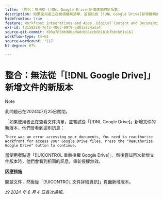 ```yaml
---
title: 「整合：無法從 [!DNL Google Drive]新增檔案的新版本」
description: 如果使用者正在檢視檔案清單，並嘗試從 [!DNL Google Drive]新增檔案的新版本，他們會看到一則訊息。 此問題有解決方法。
hidefromtoc: true
feature: Workfront Integrations and Apps, Digital Content and Documents
exl-id: f3158228-7df2-4063-99f9-5d01a224ada4
source-git-commit: d88a785bb980ad4dcbb5ccb6b1b1bfb0cb61a161
workflow-type: tm+mt
source-wordcount: '117'
ht-degree: 67%

---
```


# 整合：無法從「[!DNL Google Drive]」新增文件的新版本

>[!NOTE]
>
>此問題已在2024年7月25日關閉。

「如果使用者正在查看文件清單，並嘗試從「[!DNL Google Drive]」新增文件的新版本，他們會看到這則訊息：

`There was an error accessing your documents, You need to reauthorize Workfront for access your Google Drive files. Press the "Reauthorize Google Drive" button to continue.`

當使用者點選「[!UICONTROL 重新授權 Google Drive]」，然後嘗試再次新增文件版本時，他們會看到相同的訊息。重新授權無效。

**因應措施**

開啟文件，然後從「[!UICONTROL 文件詳細資訊]」頁面新增版本。

_於 2024 年 6 月 4 日首次通報。_
